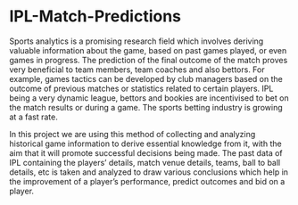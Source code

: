 # IPL-Match-Predictions

Sports analytics is a promising research field which involves deriving valuable information about the game, based on past games played, or even games in progress. The prediction of the final outcome of the match proves very beneficial to team members, team coaches and also bettors. For example, games tactics can be developed by club managers based on the outcome of previous matches or statistics related to certain players. IPL being a very dynamic league, bettors and bookies are incentivised to bet on the match results or during a game. The sports betting industry is growing at a fast rate.

In this project we are using this method of collecting and analyzing historical game information to derive essential knowledge from it, with the aim that it will promote successful decisions being made. The past data of IPL containing the players’ details, match venue details, teams, ball to ball details, etc is taken and analyzed to draw various conclusions which help in the improvement of a player’s performance, predict outcomes and bid on a player.
